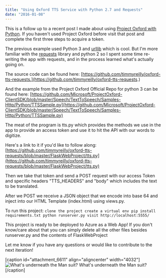 ```yaml
---
title: "Using Oxford TTS Service with Python 2.7 and Requests"
date: "2016-01-08"
---
```


This is a follow up to a recent post I made about using [Project Oxford with Python](http://timmyreilly.azurewebsites.net/python-flask-text-to-speech-tts-microsoft-project-oxford/). If you haven't used Project Oxford before visit that post and complete the first three steps to acquire a token.

The previous example used Python 3 and [urllib](https://docs.python.org/3.5/library/urllib.html) which is cool. But I'm more familiar with the [requests](http://docs.python-requests.org/en/latest/) library and python 2 so I spent some time re-writing the app with requests, and in the process learned what's actually going on.

The source code can be found here: [https://github.com/timmyreilly/oxford-tts-requests.](https://github.com/timmyreilly/oxford-tts-requests.)

And the example from the Project Oxford Official Repo for python 3 can be found here: [https://github.com/Microsoft/ProjectOxford-ClientSDK/blob/master/Speech/TextToSpeech/Samples-Http/Python/TTSSample.py](https://github.com/Microsoft/ProjectOxford-ClientSDK/blob/master/Speech/TextToSpeech/Samples-Http/Python/TTSSample.py)

The meat of the program is tts.py which provides the methods we use in the app to provide an access token and use it to hit the API with our words to digitize.

Here's a link to it if you'd like to follow along: [https://github.com/timmyreilly/oxford-tts-requests/blob/master/FlaskWebProject/tts.py](https://github.com/timmyreilly/oxford-tts-requests/blob/master/FlaskWebProject/tts.py)

Then we take that token and send a POST request with our access Token and specific headers "TTS\_HEADERS" and "body" which includes the text to be translated.

After we POST we receive a JSON object that we encode into base 64 and inject into our HTML Template (index.html) using views.py.

To run this project: `clone the project create a virtual env pip install requirements.txt python runserver.py visit http://localhost:5555/`

This project is ready to be deployed to Azure as a Web App! If you don't know/care about that you can simply delete all the other files besides runserver.py and the contents of FlaskWebProject

Let me know if you have any questions or would like to contribute to the next iteration!

\[caption id="attachment\_6611" align="aligncenter" width="4032"\]![What's underneath the Man suit? ](images/IMG_20160102_144146.jpg) What's underneath the Man suit? \[/caption\]

